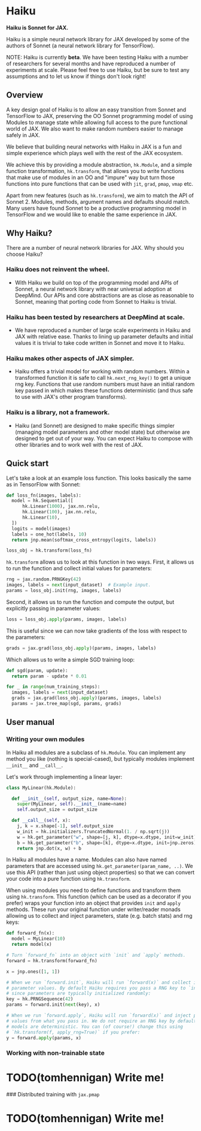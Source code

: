 # Haiku

**Haiku is Sonnet for JAX.**

Haiku is a simple neural network library for JAX developed by some of the
authors of Sonnet (a neural network library for TensorFlow).

NOTE: Haiku is currently **beta**. We have been testing Haiku with a number of
researchers for several months and have reproduced a number of experiments at
scale. Please feel free to use Haiku, but be sure to test any assumptions and to
let us know if things don't look right!

## Overview

A key design goal of Haiku is to allow an easy transition from Sonnet and
TensorFlow to JAX, preserving the OO Sonnet programming model of using Modules
to manage state while allowing full access to the pure functional world of JAX.
We also want to make random numbers easier to manage safely in JAX.

We believe that building neural networks with Haiku in JAX is a fun and simple
experience which plays well with the rest of the JAX ecosystem.

We achieve this by providing a module abstraction, `hk.Module`, and a simple
function transformation, `hk.transform`, that allows you to write functions that
make use of modules in an OO and "impure" way but turn those functions into pure
functions that can be used with `jit`, `grad`, `pmap`, `vmap` etc.

Apart from new features (such as `hk.transform`), we aim to match the API of
Sonnet 2. Modules, methods, argument names and defaults should match. Many users
have found Sonnet to be a productive programming model in TensorFlow and we
would like to enable the same experience in JAX.

## Why Haiku?

There are a number of neural network libraries for JAX. Why should you choose
Haiku?

### Haiku does not reinvent the wheel.

- With Haiku we build on top of the programming model and APIs of Sonnet, a
  neural network library with near universal adoption at DeepMind. Our APIs and
  core abstractions are as close as reasonable to Sonnet, meaning that porting
  code from Sonnet to Haiku is trivial.

### Haiku has been tested by researchers at DeepMind at scale.

- We have reproduced a number of large scale experiments in Haiku and JAX with
  relative ease. Thanks to lining up parameter defaults and initial values it
  is trivial to take code written in Sonnet and move it to Haiku.

### Haiku makes other aspects of JAX simpler.

- Haiku offers a trivial model for working with random numbers. Within a
  transformed function it is safe to call `hk.next_rng_key()` to get a unique
  rng key. Functions that use random numbers must have an initial random key
  passed in which makes these functions deterministic (and thus safe to use with
  JAX's other program transforms).

### Haiku is a library, not a framework.

- Haiku (and Sonnet) are designed to make specific things simpler (managing
  model parameters and other model state) but otherwise are designed to get out
  of your way. You can expect Haiku to compose with other libraries and to work
  well with the rest of JAX.

## Quick start

Let's take a look at an example loss function. This looks basically the same as
in TensorFlow with Sonnet:

```python
def loss_fn(images, labels):
  model = hk.Sequential([
      hk.Linear(1000), jax.nn.relu,
      hk.Linear(100), jax.nn.relu,
      hk.Linear(10),
  ])
  logits = model(images)
  labels = one_hot(labels, 10)
  return jnp.mean(softmax_cross_entropy(logits, labels))

loss_obj = hk.transform(loss_fn)
```

`hk.transform` allows us to look at this function in two ways. First, it allows
us to run the function and collect initial values for parameters:

```python
rng = jax.random.PRNGKey(42)
images, labels = next(input_dataset)  # Example input.
params = loss_obj.init(rng, images, labels)
```

Second, it allows us to run the function and compute the output, but explicitly
passing in parameter values:

```python
loss = loss_obj.apply(params, images, labels)
```

This is useful since we can now take gradients of the loss with respect to the
parameters:

```python
grads = jax.grad(loss_obj.apply)(params, images, labels)
```

Which allows us to write a simple SGD training loop:

```python
def sgd(param, update):
  return param - update * 0.01

for _ in range(num_training_steps):
  images, labels = next(input_dataset)
  grads = jax.grad(loss_obj.apply)(params, images, labels)
  params = jax.tree_map(sgd, params, grads)
```

## User manual

### Writing your own modules

In Haiku all modules are a subclass of `hk.Module`. You can implement any
method you like (nothing is special-cased), but typically modules implement
`__init__` and `__call__`.

Let's work through implementing a linear layer:

```python
class MyLinear(hk.Module):

  def __init__(self, output_size, name=None):
    super(MyLinear, self).__init__(name=name)
    self.output_size = output_size

  def __call__(self, x):
    j, k = x.shape[-1], self.output_size
    w_init = hk.initializers.TruncatedNormal(1. / np.sqrt(j))
    w = hk.get_parameter("w", shape=[j, k], dtype=x.dtype, init=w_init)
    b = hk.get_parameter("b", shape=[k], dtype=x.dtype, init=jnp.zeros)
    return jnp.dot(x, w) + b
```

In Haiku all modules have a name. Modules can also have named parameters that
are accessed using `hk.get_parameter(param_name, ..)`. We use this API (rather
than just using object properties) so that we can convert your code into a pure
function using `hk.transform`.

When using modules you need to define functions and transform them using
`hk.transform`. This function (which can be used as a decorator if you prefer)
wraps your function into an object that provides `init` and `apply` methods.
These run your original function under writer/reader monads allowing us to
collect and inject parameters, state (e.g. batch stats) and rng keys:

```python
def forward_fn(x):
  model = MyLinear(10)
  return model(x)

# Turn `forward_fn` into an object with `init` and `apply` methods.
forward = hk.transform(forward_fn)

x = jnp.ones([1, 1])

# When we run `forward.init`, Haiku will run `forward(x)` and collect initial
# parameter values. By default Haiku requires you pass a RNG key to `init`,
# since parameters are typically initialized randomly:
key = hk.PRNGSequence(42)
params = forward.init(next(key), x)

# When we run `forward.apply`, Haiku will run `forward(x)` and inject parameter
# values from what you pass in. We do not require an RNG key by default since
# models are deterministic. You can (of course!) change this using
# `hk.transform(f, apply_rng=True)` if you prefer:
y = forward.apply(params, x)
```

### Working with non-trainable state

# TODO(tomhennigan) Write me!

### Distributed training with `jax.pmap`

# TODO(tomhennigan) Write me!
